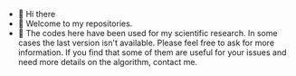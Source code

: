 - 👋 Hi there
- 👀 Welcome to my repositories.
- 🌱 The codes here have been used for my scientific research. In some cases the last version isn't available. Please feel free to ask for more information. 
If you find that some of them are useful for your issues and need more details on the algorithm, contact me. 

<!---
mariellauriga/mariellauriga is a ✨ special ✨ repository because its `README.md` (this file) appears on your GitHub profile.
You can click the Preview link to take a look at your changes.
--->
